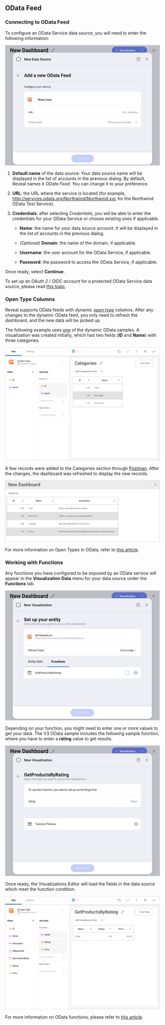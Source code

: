## OData Feed

### Connecting to OData Feed
To configure an OData Service data source, you will need to enter the
following information:

<img src="images/enter-OData-service-details.png" alt="Enter OData Service Details dialog" class="responsive-img"/>

1.  **Default name** of the data source: Your data source name will be displayed in the list of accounts in the previous dialog. By default, Reveal names it *OData Feed*. You can change it to your preference.


2.  **URL**: the URL where the service is located (for example, <http://services.odata.org/Northwind/Northwind.svc> for the Northwind OData Test Service).

3.  **Credentials**: after selecting *Credentials*, you will be able to
    enter the credentials for your OData Service or choose existing ones
    if applicable.

      - **Name**: the name for your data source account. It will be
        displayed in the list of accounts in the previous dialog.

      - *(Optional)* **Domain**: the name of the domain, if applicable.

      - **Username**: the user account for the OData Service, if
        applicable.

      - **Password**: the password to access the OData Service, if
        applicable.

Once ready, select **Continue**.

To set up an *OAuth 2 / OIDC account* for a protected OData Service data
source, please read [this topic](~/en/datasources/OAuth-2-OIDC-User-Authentication.md).

### Open Type Columns

Reveal supports OData feeds with dynamic [*open type*](https://docs.microsoft.com/en-us/aspnet/web-api/overview/odata-support-in-aspnet-web-api/odata-v4/use-open-types-in-odata-v4)
columns. After any changes to the dynamic OData feed, you only need to
refresh the dashboard, and the new data will be picked up.

The following example uses
[one](https://services.odata.org/V3/OData/\(S\(bwrmr2ccg0nex5gmubqxjkkz\)\)/OData.svc/)
of the dynamic OData samples. A visualization was created initially,
which had two fields (**ID** and **Name**) with three categories.

<img src="images/ODataOpenTypesSampleV3_All.png" alt="ODataOpenTypesSampleV3\_All" class="responsive-img"/>

A few records were added to the Categories section through
[Postman](https://www.odata.org/getting-started/learning-odata-on-postman/).
After the changes, the dashboard was refreshed to display the new
records.

<img src="images/ODataRefreshedOpenTypeV3_All.png" alt="ODataRefreshedOpenTypeV3\_All" class="responsive-img"/>

For more information on Open Types in OData, refer to [this article](https://docs.microsoft.com/en-us/aspnet/web-api/overview/odata-support-in-aspnet-web-api/odata-v4/use-open-types-in-odata-v4).

### Working with Functions

Any functions you have configured to be exposed by an OData service will
appear in the **Visualization Data** menu for your data source under the
**Functions** tab.

<img src="images/OData-functions.png" alt="OData Functions tab in the Set up your entity dialog" class="responsive-img"/>

Depending on your function, you might need to enter one or more values
to get your data. The V3 OData sample includes the following sample
function, where you have to enter a **rating** value to get results.

<img src="images/OData-function-sample.png" alt="Setting up rating value of a function and Function preview dialog" class="responsive-img"/>

Once ready, the Visualizations Editor will load the fields in the data
source which meet the function condition.

<img src="images/Odata-get-products-by-rating.png" alt="Odata function used in the Visualization editor" class="responsive-img"/>

For more information on OData functions, please refer to [this article](https://docs.microsoft.com/en-us/aspnet/web-api/overview/odata-support-in-aspnet-web-api/odata-v4/odata-actions-and-functions).
